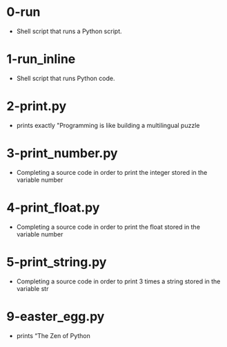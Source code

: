 # 0-run
   
   * Shell script that runs a Python script.

# 1-run_inline
  
  * Shell script that runs Python code.

# 2-print.py
   
   * prints exactly "Programming is like building a multilingual puzzle

# 3-print_number.py  
 
  * Completing a source code in order to print the integer stored in the variable number

# 4-print_float.py
  
  * Completing a source code in order to print the float stored in the variable number

# 5-print_string.py
  
  * Completing a source code in order to print 3 times a string stored in the variable str

# 9-easter_egg.py
  
  * prints “The Zen of Python
